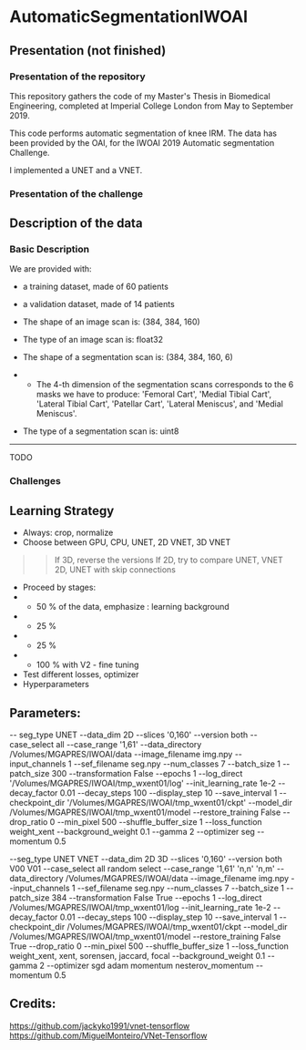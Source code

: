 # AutomaticSegmentationIWOAI

## Presentation (not finished)
### Presentation of the repository
This repository gathers the code of my Master's Thesis in Biomedical Engineering, completed at Imperial College London from May to September 2019.

This code performs automatic segmentation of knee IRM. The data has been provided by the OAI, for the IWOAI 2019 Automatic segmentation Challenge.

I implemented a UNET and a VNET.

### Presentation of the challenge

## Description of the data
### Basic Description

We are provided with:
- a training dataset, made of 60 patients
- a validation dataset, made of 14 patients


- The shape of an image scan is: (384, 384, 160)
- The type of an image scan is: float32
- The shape of a segmentation scan is: (384, 384, 160, 6)
- - The 4-th dimension of the segmentation scans corresponds to the 6 masks we have to produce: 'Femoral Cart', 'Medial Tibial Cart', 'Lateral Tibial Cart', 'Patellar Cart', 'Lateral Meniscus', and 'Medial Meniscus'.
- The type of a segmentation scan is: uint8


_____________________
TODO 
### Challenges

## Learning Strategy
- Always: crop, normalize
- Choose between GPU, CPU, UNET, 2D VNET, 3D VNET
>> If 3D, reverse the versions
>> If 2D, try to compare UNET, VNET 2D, UNET with skip connections
- Proceed by stages:
- - 50 % of the data, emphasize : learning background
- - 25 %
- - 25 % 
- - 100 % with V2 - fine tuning 
- Test different losses, optimizer 
- Hyperparameters

## Parameters:

-- seg_type UNET --data_dim 2D --slices '0,160' --version both --case_select all --case_range '1,61' --data_directory /Volumes/MGAPRES/IWOAI/data --image_filename img.npy --input_channels 1 --sef_filename seg.npy --num_classes 7 --batch_size 1 --patch_size 300 --transformation False --epochs 1 --log_direct '/Volumes/MGAPRES/IWOAI/tmp_wxent01/log' --init_learning_rate 1e-2 --decay_factor 0.01 --decay_steps 100 --display_step 10 --save_interval 1 --checkpoint_dir '/Volumes/MGAPRES/IWOAI/tmp_wxent01/ckpt' --model_dir /Volumes/MGAPRES/IWOAI/tmp_wxent01/model --restore_training False --drop_ratio 0 --min_pixel 500 --shuffle_buffer_size 1 --loss_function weight_xent --background_weight 0.1 --gamma 2 --optimizer seg --momentum 0.5


--seg_type UNET VNET
--data_dim 2D 3D
--slices '0,160' 
--version both V00 V01
--case_select all random select 
--case_range '1,61' 'n,n' 'n,m'
--data_directory /Volumes/MGAPRES/IWOAI/data 
--image_filename img.npy 
--input_channels 1 
--sef_filename seg.npy 
--num_classes 7 
--batch_size 1 
--patch_size 384
--transformation False True
--epochs 1 
--log_direct /Volumes/MGAPRES/IWOAI/tmp_wxent01/log
--init_learning_rate 1e-2 
--decay_factor 0.01 
--decay_steps 100 
--display_step 10 
--save_interval 1 
--checkpoint_dir /Volumes/MGAPRES/IWOAI/tmp_wxent01/ckpt
--model_dir /Volumes/MGAPRES/IWOAI/tmp_wxent01/model
--restore_training False True
--drop_ratio 0 
--min_pixel 500 
--shuffle_buffer_size 1 
--loss_function weight_xent, xent, sorensen, jaccard, focal
--background_weight 0.1 
--gamma 2 
--optimizer sgd adam momentum nesterov_momentum
--momentum 0.5


## Credits:

https://github.com/jackyko1991/vnet-tensorflow
https://github.com/MiguelMonteiro/VNet-Tensorflow
